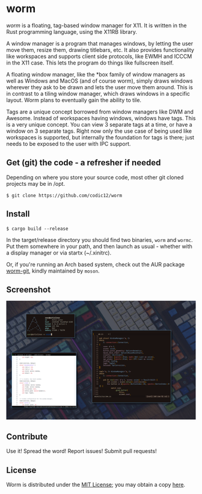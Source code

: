 # worm
*worm* is a floating, tag-based window manager for X11. It is written in the Rust programming language, using the X11RB library.

A window manager is a program that manages windows, by letting the user move them, resize them, drawing titlebars, etc. It also provides functionality like workspaces and supports client side protocols, like EWMH and ICCCM in the X11 case. This lets the program do things like fullscreen itself.

A floating window manager, like the \*box family of window managers as well as Windows and MacOS (and of course worm), simply draws windows wherever they ask to be drawn and lets the user move them around. This is in contrast to a tiling window manager, which draws windows in a specific layout. Worm plans to eventually gain the ability to tile.

Tags are a unique concept borrowed from window managers like DWM and Awesome. Instead of workspaces having windows, windows have tags. This is a very unique concept. You can view 3 separate tags at a time, or have a window on 3 separate tags. Right now only the use case of being used like workspaces is supported, but internally the foundation for tags is there; just needs to be exposed to the user with IPC support.

## Get (git) the code - a refresher if needed

Depending on where you store your source code, most other git cloned projects may be in /opt.
```
$ git clone https://github.com/codic12/worm
```
## Install
```
$ cargo build --release
```
In the target/release directory you should find two binaries, `worm` and `wormc`. Put them somewhere in your path, and then launch as usual - whether with a display manager or via startx (~/.xinitrc).

Or, if you're running an Arch based system, check out the AUR package [worm-git](https://aur.archlinux.org/packages/worm-git/), kindly maintained by `moson`.

## Screenshot
![](screenshot.png)

## Contribute
Use it! Spread the word! Report issues! Submit pull requests!

## License
Worm is distributed under the [MIT License](LICENSE); you may obtain a copy [here](https://mit-license.org/).
